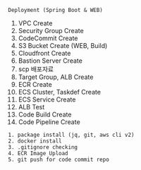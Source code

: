 `Deployment (Spring Boot & WEB)`

1. VPC Create
2. Security Group Create
3. CodeCommit Create
4. S3 Bucket Create (WEB, Build)
5. Cloudfront Create
6. Bastion Server Create
7. scp 배포자료
8. Target Group, ALB Create
9. ECR Create
10. ECS Cluster, Taskdef Create
11. ECS Service Create
12. ALB Test
13. Code Build Create
14. Code Pipeline Create

```
1. package install (jq, git, aws cli v2)
2. docker install
3. .gitignore checking
4. ECR Image Upload
5. git push for code commit repo
```
